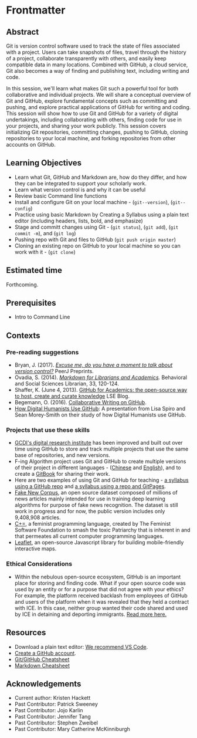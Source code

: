 # Frontmatter

## Abstract

Git is version control software used to track the state of files associated with a project. Users can take snapshots of files, travel through the history of a project, collaborate transparently with others, and easily keep compatible data in many locations. Combined with GitHub, a cloud service, Git also becomes a way of finding and publishing text, including writing and code.

In this session, we'll learn what makes Git such a powerful tool for both collaborative and individual projects. We will share a conceptual overview of Git and GitHub, explore fundamental concepts such as committing and pushing, and explore practical applications of GitHub for writing and coding. This session will show how to use Git and GitHub for a variety of digital undertakings, including collaborating with others, finding code for use in your projects, and sharing your work publicly. This session covers initializing Git repositories, committing changes, pushing to GitHub, cloning repositories to your local machine, and forking repositories from other accounts on GitHub.

## Learning Objectives

- Learn what Git, GitHub and Markdown are, how do they differ, and how they can be integrated to support your scholarly work.
- Learn what version control is and why it can be useful
- Review basic Command line functions 
- Install and configure Git on your local machine - (`git--version`), (`git--config`)
- Practice using basic Markdown by Creating a Syllabus using a plain text editor (including headers, lists, bold, and emphasize)
- Stage and committ changes using Git - (`git status`), (`git add`), (`git commit -m`), and (`git log`)
- Pushing repo with Git and files to GitHub (`git push origin master`)
- Cloning an existing repo on GitHub to your local machine so you can work with it - (`git clone`)

## Estimated time

Forthcoming.

## Prerequisites

- Intro to Command Line

## Contexts

### Pre-reading suggestions

- Bryan, J. (2017). _[Excuse me, do you have a moment to talk about version control?](https://doi.org/10.7287/peerj.preprints.3159v2)_ PeerJ Preprints.
- Ovadia, S. (2014). _[Markdown for Librarians and Academics](https://academicworks.cuny.edu/lg_pubs/7/)._ Behavioral and Social Sciences Librarian, 33, 120-124. 
- Shaffer, K. (June 4, 2013). [GitHub for Academics: the open-source way to host, create and curate knowledge](https://blogs.lse.ac.uk/impactofsocialsciences/2013/06/04/github-for-academics/) LSE Blog.
- Begemann, O. (2016). [Collaborative Writing on GitHub](https://oleb.net/blog/2016/02/collaborative-writing-on-github/).
- [How Digital Humanists Use GitHub](https://digitalscholarship.wordpress.com/2016/07/20/presentation-on-how-digital-humanists-use-github/): A presentation from Lisa Spiro and Sean Morey-Smith on their study of how Digital Humanists use GitHub.

### Projects that use these skills

- [GCDI's digital research institute](https://github.com/DHRI-Curriculum) has been improved and built out over time using GitHub to store and track multiple projects that use the same base of repositories, and new versions.
- F-ing Algorithm project uses Git and GitHub to create multiple versions of their project in different languages - ([Chinese](https://github.com/labuladong/fucking-algorithm) and [English](https://github.com/labuladong/fucking-algorithm/tree/english)), and to create a [GitBook](https://labuladong.gitbook.io/algo-en/i.-dynamic-programming/analysisofdynamicprogramming) for sharing their work. 
- Here are two examples of using Git and GitHub for teaching - [a syllabus using a GitHub repo](https://github.com/quinnanya/dlcl204) and [a syllabus using a repo and GitPages](https://digitalhistory.github.io/).
- [Fake New Corpus](https://github.com/several27/FakeNewsCorpus), an open source dataset composed of millions of news articles mainly intended for use in training deep learning algorithms for purpose of fake news recognition. The dataset is still work in progress and for now, the public version includes only 9,408,908 articles.
- [C+=](https://github.com/TheFeministSoftwareFoundation/C-plus-Equality), a feminist programming language, created by The Feminist Software Foundation to smash the toxic Patriarchy that is inherent in and that permeates all current computer programming languages.
- [Leaflet](https://github.com/Leaflet/Leaflet), an open-source Javascript library for building mobile-friendly interactive maps.

### Ethical Considerations

- Within the nebulous open-source ecosystem, GitHub is an important place for storing and finding code. What if your open source code was used by an entity or for a purpose that did not agree with your ethics? For example, the platform received backlash from employees of GitHub and users of the platform when it was revealed that they held a contract with ICE. In this case, neither group wanted their code shared and used by ICE in detaining and deporting immigrants. [Read more here.](https://www.theatlantic.com/technology/archive/2020/01/ice-contract-github-sparks-developer-protests/604339/)

## Resources

- Download a plain text editor: [We recommend VS Code](https://code.visualstudio.com/Download).
- [Create a GitHub account](https://github.com/join). 
- [Git/GitHub Cheatsheet](git-cheat-sheet.pdf)
- [Markdown Cheatsheet](https://www.markdownguide.org/cheat-sheet)

## Acknowledgements

- Current author: Kristen Hackett
- Past Contributor: Patrick Sweeney
- Past Contributor: Jojo Karlin
- Past Contributor: Jennifer Tang
- Past Contributor: Stephen Zweibel
- Past Contributor: Mary Catherine McKinniburgh
